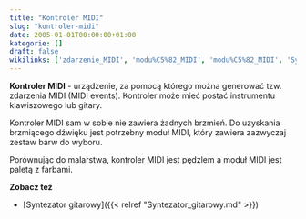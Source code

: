 ```yaml
---
title: "Kontroler MIDI"
slug: "kontroler-midi"
date: 2005-01-01T00:00:00+01:00
kategorie: []
draft: false
wikilinks: ['zdarzenie_MIDI', 'modu%C5%82_MIDI', 'modu%C5%82_MIDI', 'Syntezator_gitarowy']
---
```

**Kontroler MIDI** - urządzenie, za pomocą którego można generować tzw.
zdarzenia MIDI<!-- link nie odnosił się do niczego: 'Kontroler MIDI' ('content/książka/Kontroler_MIDI.md') links to 'zdarzenie_MIDI' ('content/książka/zdarzenie_MIDI.md') and that does not exist --> (MIDI events). Kontroler
może mieć postać instrumentu klawiszowego lub gitary.

Kontroler MIDI sam w sobie nie zawiera żadnych brzmień. Do uzyskania
brzmiącego dźwięku jest potrzebny moduł MIDI<!-- link nie odnosił się do niczego: 'Kontroler MIDI' ('content/książka/Kontroler_MIDI.md') links to 'moduł_MIDI' ('content/książka/moduł_MIDI.md') and that does not exist -->,
który zawiera zazwyczaj zestaw barw do wyboru.

Porównując do malarstwa, kontroler MIDI jest pędzlem a moduł
MIDI<!-- link nie odnosił się do niczego: 'Kontroler MIDI' ('content/książka/Kontroler_MIDI.md') links to 'moduł_MIDI' ('content/książka/moduł_MIDI.md') and that does not exist --> jest paletą z farbami.

**Zobacz też**

  - [Syntezator gitarowy]({{< relref "Syntezator_gitarowy.md" >}})